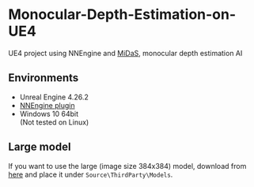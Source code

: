 # Monocular-Depth-Estimation-on-UE4
UE4 project using NNEngine and [MiDaS](https://github.com/isl-org/MiDaS), monocular depth estimation AI

## Environments

- Unreal Engine 4.26.2
- [NNEngine plugin](https://www.unrealengine.com/marketplace/product/74892c770dc149b1b5c4e872804e6ade)
- Windows 10 64bit  
  (Not tested on Linux)

## Large model

If you want to use the large (image size 384x384) model, download from [here](https://github.com/KenjiAsaba/Monocular-Depth-Estimation-on-UE4/releases/download/v1.1/midas_1x384x384xBGRxByte.onnx) and place it under `Source\ThirdParty\Models`.
